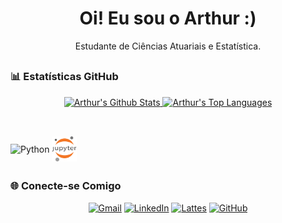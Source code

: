 <h1 align="center">Oi! Eu sou o Arthur :) </h1>
<p align="center">
  Estudante de Ciências Atuariais e Estatística.
</p>

##
### 📊 Estatísticas GitHub

<div align="center">
  <a href="https://github.com/arthurpmotta02">
    <img height="180em" width="54%" src="https://github-readme-stats.vercel.app/api?username=arthurpmotta02&show_icons=true&theme=dracula&include_all_commits=true&count_private=true&hide=stars,issues" alt="Arthur's Github Stats" />
    <img height="180em" width="42%" src="https://github-readme-stats.vercel.app/api/top-langs/?username=arthurpmotta02&layout=compact&langs_count=7&theme=dracula" alt="Arthur's Top Languages" />
  </a>
</div>

## 

<div style="display: inline_block"><br>
  <img align="center" alt="Python" height="40" width="40" src="https://cdn.jsdelivr.net/gh/devicons/devicon/icons/python/python-original.svg" />
  <img align="center" alt="Jupyter Notebook" height="40" width="40" src="https://github.com/devicons/devicon/blob/v2.16.0/icons/jupyter/jupyter-original-wordmark.svg" />
</div>

##

### 🌐 Conecte-se Comigo

<div align="center">
  <a href="mailto:arthurpmotta02@gmail.com"><img src="https://img.shields.io/badge/-Gmail-D14836?style=for-the-badge&logo=gmail&logoColor=white" alt="Gmail"></a>
  <a href="https://www.linkedin.com/in/arthurpmotta/"><img src="https://img.shields.io/badge/-LinkedIn-0A66C2?style=for-the-badge&logo=linkedin&logoColor=white" alt="LinkedIn"></a>
  <a href="http://lattes.cnpq.br/3952575997144808"><img src="https://img.shields.io/badge/-Lattes-4169E1?style=for-the-badge&logo=read-the-docs&logoColor=white" alt="Lattes"></a>
  <a href="https://github.com/arthurpmotta02"><img src="https://img.shields.io/badge/-GitHub-181717?style=for-the-badge&logo=github&logoColor=white" alt="GitHub"></a>
</div>
